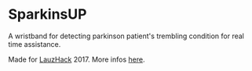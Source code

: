 # SparkinsUP
A wristband for detecting parkinson patient's trembling condition for real time assistance.

Made for [LauzHack](lauzhack.com) 2017. More infos [here](devpost.com/software/sparkinsup).
